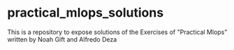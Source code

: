 # practical_mlops_solutions
This is a repository to expose solutions of the Exercises of "Practical Mlops" written by Noah Gift and Alfredo Deza
